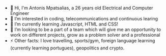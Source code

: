- 👋 Hi, I'm Antonis Mpatsalias, a 26 years old Electrical and Computer Engineer
- 👀 I’m interested in coding, telecommunications and continuous learing  
- 🌱 I’m currently learning Javascript, HTML and CSS! 
- 💞️ I’m looking to be a part of a team which will give me an opportunity to work on different projects, grow as a problem solver and a professional 
- ⚡ Other facts: I love travelling, sports/gym, foreign language learning (currently learning portugues), geopolitics and crypto.

<!---
antonismpats/antonismpats is a ✨ special ✨ repository because its `README.md` (this file) appears on your GitHub profile.
You can click the Preview link to take a look at your changes.
--->
